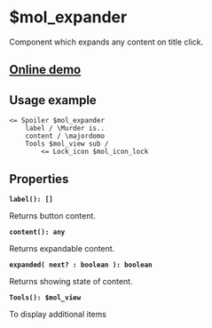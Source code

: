 # $mol_expander

Component which expands any content on title click.

## [Online demo](https://mol.js.org/app/demo/-/#demo=mol_expander)

## Usage example

```
<= Spoiler $mol_expander
	label / \Murder is..
	content / \majordomo
	Tools $mol_view sub /
		<= Lock_icon $mol_icon_lock
```

## Properties

**`label(): []`**  

Returns button content. 

**`content(): any`**  

Returns expandable content.

**`expanded( next? : boolean ): boolean`**

Returns showing state of content.

**`Tools(): $mol_view`**

To display additional items
